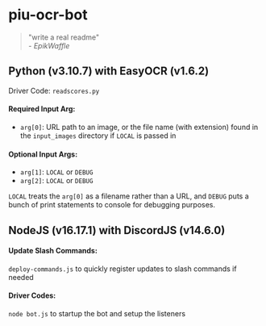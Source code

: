 # piu-ocr-bot 

> "write a real readme"<br> 
> \- *EpikWaffle*

## Python (v3.10.7) with EasyOCR (v1.6.2)
Driver Code: `readscores.py`

#### Required Input Arg:
- `arg[0]`: URL path to an image, or the file name (with extension) found in the `input_images` directory if `LOCAL` is passed in

#### Optional Input Args:
- `arg[1]`: `LOCAL` or `DEBUG`
- `arg[2]`: `LOCAL` or `DEBUG`

`LOCAL` treats the `arg[0]` as a filename rather than a URL, and `DEBUG` puts a bunch of print statements to console for debugging purposes.

## NodeJS (v16.17.1) with DiscordJS (v14.6.0)
#### Update Slash Commands:
`deploy-commands.js` to quickly register updates to slash commands if needed

#### Driver Codes:
`node bot.js` to startup the bot and setup the listeners
